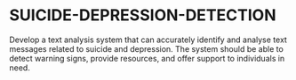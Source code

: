 # SUICIDE-DEPRESSION-DETECTION
Develop a text analysis system that can accurately identify and analyse text messages related to suicide and depression. The system should be able to detect warning signs, provide resources, and offer support to individuals in need.
